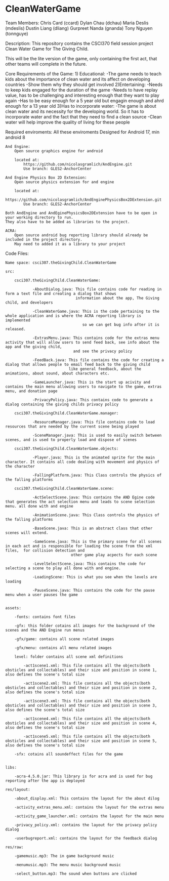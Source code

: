 CleanWaterGame
==============
Team Members:
Chris Card (ccard)
Dylan Chau (dchau)
Maria Deslis (mdeslis)
Dustin Liang (dliang)
Gurpreet Nanda (gnanda)
Tony Nguyen (tonnguye)

Description:
This repository contains the CSCI370 field session project Clean Water Game for The Giving Child.

This will be the lite version of the game, only containing the first act, that other teams will complete in the future.


Core Requirements of the Game:
	1) Educational:
			-The game needs to teach kids about the importance of clean water and its affect on developing countries
			-Show them why they should get involved
	2)Entertaining:
			-Needs to keep kids engaged for the duration of the game
			-Needs to have replay value, has to be challenging and interesting enough that they want to play again
			-Has to be easy enough for a 5 year old but engagin enough and ahrd enough for a 13 year old
	3)Has to incorporate water:
			-The game is about clean water and its necessity for the developing world. So it has to incorporate
			 water and the fact that they need to find a clean source
			 -Clean water will help improve the quality of living for these people


Required enviroments:
	All these enviroments 
	Designed for Android 17, min android 8

	And Engine:
		Open source graphics engine for android

		located at:
			https://github.com/nicolasgramlich/AndEngine.git
			Use branch: GLES2-AnchorCenter

	And Engine Physics Box 2D Extension:
		Open source physics extension for and engine

		located at:
			https://github.com/nicolasgramlich/AndEnginePhysicsBox2DExtension.git
			Use branch: GLES2-AnchorCenter

	Both AndEngine and AndEginePhysicsBox2DExtension have to be open in your working directory to run.
	They also have to be added as libraries to the project.

	ACRA:
		Open source android bug reporting library should already be included in the project directory.
		May need to added it as a library to your project


Code Files:
	
	Name space: csci307.theGivingChild.CleanWaterGame

	src:

		csci307.theGivingChild.CleanWaterGame:
	
				-AboutDialog.java: This file contains code for reading in form a text file and creating a dialog that shows
								   information about the app, The Giving child, and developers
	
				-CleanWaterGame.java: This is the code pertaining to the whole application and is where the ACRA reporting library is implemented
									  so we can get bug info after it is released.
	
				-ExtrasMenu.java: This contains code for the extras menu activity that will allow users to send feed back, see info about the app and the giving child,
								  and see the privacy policy
	
				-FeedBack.java: This file contains the code for creating a dialog that allows people to email feed back to the giving child
								like general feedback, about the animations, about sound, about characters etc.
	
				-GameLauncher.java: This is the start up acivity and contains the main menu allowing users to navigate to the game, extras menu, and donation page
	
				-PrivacyPolicy.java: This contains code to generate a dialog containing the giving childs privacy policy
	
		csci307.theGivingChild.CleanWaterGame.manager:
	
				-ResourceManager.java: This file contains code to load resources that are needed by the current scene being played
	
				-SceneManager.java: This is used to easily switch between scenes, and is used to properly load and dispose of scenes
	
		csci307.theGivingChild.CleanWaterGame.objects:
	
				-Player.java: This is the animated sprite for the main character. It contains all code dealing with movement and physics of the character

				-FallingPlatform.java: This Class controls the physics of the falling platforms
	
		csci307.theGivingChild.CleanWaterGame.scene:
	
				-ActSelectScene.java: This contains the AND Egine code that generates the act selection menu and leads to scene selection menu. all done with and engine

				-AnimationScene.java: This Class controls the physics of the falling platforms
	
				-BaseScene.java: This is an abstract class that other scenes will extend.
	
				-GameScene.java: This is the primary scene for all scenes in each act and is responsible for loading the scene from the xml files,  for collision detection and
								 other game play acpects for each scene
	
				-LevelSelectScene.java: This contains the code for selecting a scene to play all done with and engine.

				-LoadingScene: This is what you see when the levels are loading
	
				-PauseScene.java: This contains the code for the pause menu when a user pauses the game
	

	assets:

		-fonts: contains font files

		-gfx: this folder cotains all images for the background of the scenes and the AND Engine run menus

		-gfx/game: contains all scene related images

		-gfx/menu: contains all menu related images

		level: folder contains all scene xml definitions

			-act1scene1.xml: This file contains all the objects(both obsticles and collectables) and their size and position in scene 1, also defines the scene's total size

			-act1scene2.xml: This file contains all the objects(both obsticles and collectables) and their size and position in scene 2, also defines the scene's total size

			-act1scene3.xml: This file contains all the objects(both obsticles and collectables) and their size and position in scene 3, also defines the scene's total size

			-act1scene4.xml: This file contains all the objects(both obsticles and collectables) and their size and position in scene 4, also defines the scene's total size

			-act1scene5.xml: This file contains all the objects(both obsticles and collectables) and their size and position in scene 5, also defines the scene's total size

		-sfx: cotains all soundeffect files for the game


	libs:

		-acra-4.5.0.jar: This library is for acra and is used for bug reporting after the app is deployed

	res/layout:

		-about_display.xml: This contains the layout for the about dilog

		-activity_extras_menu.xml: contains the layout for the extras menu

		-activity_game_launcher.xml: contains the layout for the main menu

		-privacy_policy.xml: contains the layout for the privacy policy dialog

		-userbugreport.xml: contains the layout for the feedback dialog

	res/raw:

		-gamemusic.mp3: The in game background music

		-menumusic.mp3: The menu music background music

		-select_button.mp3: The sound when buttons are clicked

		